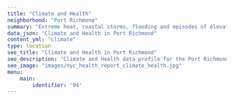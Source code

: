 ```yaml
---
title: "Climate and Health"
neighborhood: "Port Richmond"
summary: "Extreme heat, coastal storms, flooding and episodes of elevated ozone are climate-related hazards that may increase with climate change and have important public health impacts in New York City. Extreme weather can cause power outages, which also threaten public health. This report provides neighborhood indicators of climate-related hazards, vulnerability and health impacts."
data_json: "Climate and Health in Port Richmond"
content_yml: "climate"
type: location
seo_title: "Climate and Health in Port Richmond"
seo_description: "Climate and Health data profile for the Port Richmond neighborhood of NYC."
seo_image: "images/nyc_health_report_climate_health.jpg"
menu:
    main:
        identifier: '04'
---
```

